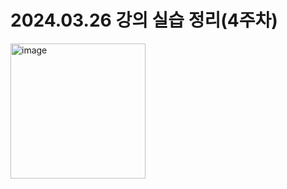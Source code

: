# 2024.03.26 강의 실습 정리(4주차)

<img width="216" alt="image" src="https://github.com/tealight03/2024SysP/assets/138011998/7706020a-3c31-494f-9fbf-cd0024e0bd5a"><br>

